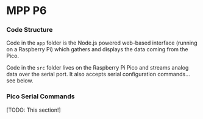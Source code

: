 # MPP P6

### Code Structure

Code in the `app` folder is the Node.js powered web-based interface (running on a Raspberry Pi) which gathers and displays the data coming from the Pico.

Code in the `src` folder lives on the Raspberry Pi Pico and streams analog data over the serial port. It also accepts serial configuration commands... see below.

### Pico Serial Commands

[TODO: This section!]
